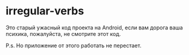 # irregular-verbs

Это старый ужасный код проекта на Android, если вам дорога ваша психика, пожалуйста, не смотрите этот код.

P.s. Но приложение от этого работать не перестает.
